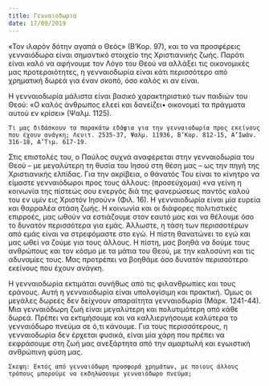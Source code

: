 ```yaml
---
title: Γενναιοδωρια
date: 17/09/2019
---
```


«Τον ιλαρόν δότην αγαπά ο Θεός» (Β’Κορ. 97), και το να προσφέρεις γενναιόδωρα είναι σημαντικό στοιχείο της Χριστιανικής ζωής. Παρότι είναι καλό να αφήνουμε τον Λόγο του Θεού να αλλάξει τις οικονομικές μας προτεραιότητες, η γενναιοδωρία είναι κάτι περισσότερο από χρηματική δωρεά για έναν σκοπό, όσο καλός κι αν είναι.

Η γενναιοδωρία μάλιστα είναι βασικό χαρακτηριστικό των παιδιών του Θεού: «Ο καλός άνθρωπος ελεεί και δανείζει• οικονομεί τα πράγματα αυτού εν κρίσει» (Ψαλμ. 1125).

`Τι μας διδάσκουν τα παρακάτω εδάφια για την γενναιοδωρία προς εκείνους που έχουν ανάγκη; Λευιτ. 2535-37, Ψαλμ. 11936, Β’Κορ. 812-15, Α’Ιωάν. 316-18, Α’Τιμ. 617-19.`

Στις επιστολές του, ο Παύλος συχνά αναφέρεται στην γενναιοδωρία του Θεού – με μεγαλύτερη τη θυσία του Ιησού στη θέση μας – ως την πηγή της Χριστιανικής ελπίδας. Για την ακρίβεια, ο θάνατός Του είναι το κίνητρο να είμαστε γενναιόδωροι προς τους άλλους: (προσεύχομαι) «να γείνη η κοινωνία της πίστεώς σου ενεργός διά της φανερώσεως παντός καλού του εν υμίν εις Χριστόν Ιησούν» (Φιλ. 16). Η γενναιοδωρία είναι μία ευρεία και θαρραλέα στάση ζωής. Η κοινωνία και οι διάφορες πολιτιστικές επιρροές, μας ωθούν να εστιάζουμε στον εαυτό μας και να θέλουμε όσο το δυνατόν περισσότερα για εμάς. Άλλωστε, η τάση των περισσοτέρων από εμάς είναι να στρεφόμαστε στο εγώ. Η πίστη θανατώνει το εγώ και μας ωθεί να ζούμε για τους άλλους. Η πίστη, μας βοηθά να δούμε τους ανθρώπους και τον κόσμο με τα μάτια του Θεού, με την καλοσύνη και τις αδυναμίες τους. Μας προτρέπει να βοηθάμε όσο δυνατόν περισσότερο εκείνους που έχουν ανάγκη. 

Η γενναιοδωρία εκτιμάται συνήθως από τις φιλανθρωπίες και τους εράνους. Αυτή η γενναιοδωρία είναι υπολογίσιμη και πρακτική. Όμως οι μεγάλες δωρεές δεν δείχνουν απαραίτητα γενναιοδωρία (Μάρκ. 1241-44). Μια γενναιόδωρη ζωή είναι μεγαλύτερη και πολυτιμότερη από κάθε δωρεά. Πρέπει να εκτιμήσουμε και να καλλιεργήσουμε καλύτερα το γενναιόδωρο πνεύμα σε ό,τι κάνουμε. Για τους περισσότερους, η γενναιοδωρία δεν έρχεται φυσικά, είναι μία χάρη που πρέπει να εκφράσουμε στη ζωή μας ανεξάρτητα από την αμαρτωλή και εγωιστική ανθρώπινη φύση μας. 

`Σκεψη: Εκτός από γενναιόδωρη προσφορά χρημάτων, με ποιους άλλους τρόπους μπορούμε να εκδηλώσουμε γενναιόδωρο πνεύμα;`